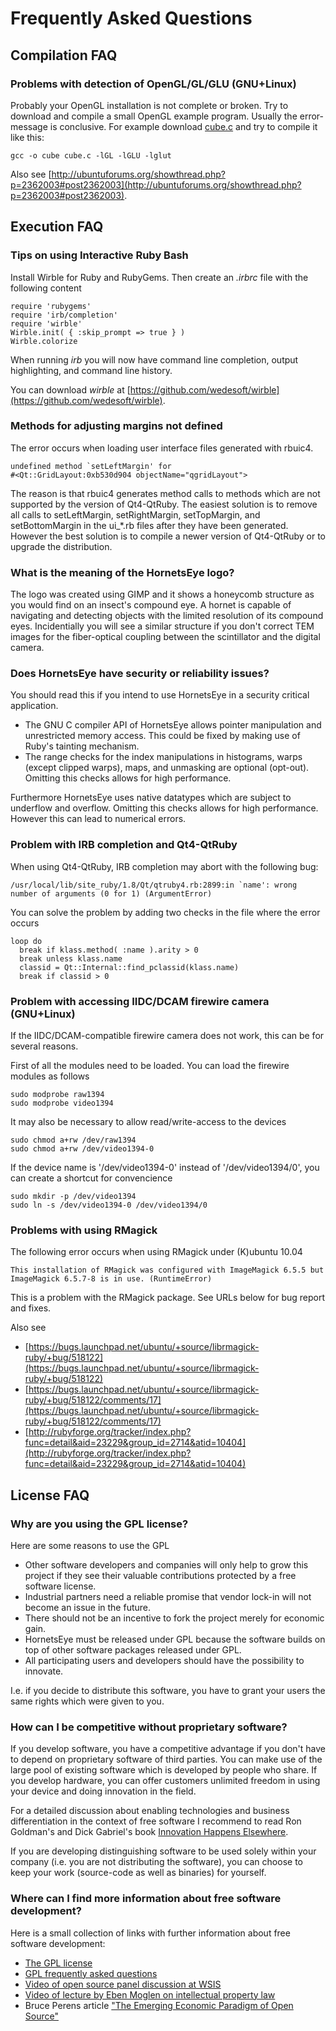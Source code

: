 Frequently Asked Questions
==========================

Compilation FAQ
---------------

### Problems with detection of OpenGL/GL/GLU (GNU+Linux)

Probably your OpenGL installation is not complete or broken. Try to download and compile a small OpenGL example program. Usually the error-message is conclusive. For example download [cube.c](http://www.sgi.com/products/software/opengl/examples/glut/examples/source/cube.c) and try to compile it like this:

    gcc -o cube cube.c -lGL -lGLU -lglut

Also see [http://ubuntuforums.org/showthread.php?p=2362003#post2362003](http://ubuntuforums.org/showthread.php?p=2362003#post2362003).

Execution FAQ
-------------

### Tips on using Interactive Ruby Bash

Install Wirble for Ruby and RubyGems. Then create an *.irbrc* file with the following content

    require 'rubygems'
    require 'irb/completion'
    require 'wirble'
    Wirble.init( { :skip_prompt => true } )
    Wirble.colorize

When running *irb* you will now have command line completion, output highlighting, and command line history.

You can download *wirble* at [https://github.com/wedesoft/wirble](https://github.com/wedesoft/wirble).

### Methods for adjusting margins not defined

The error occurs when loading user interface files generated with rbuic4.

    undefined method `setLeftMargin' for
    #<Qt::GridLayout:0xb530d904 objectName="qgridLayout">

The reason is that rbuic4 generates method calls to methods which are not supported by the version of Qt4-QtRuby. The easiest solution is to remove all calls to setLeftMargin, setRightMargin, setTopMargin, and setBottomMargin in the ui_\*.rb files after they have been generated. However the best solution is to compile a newer version of Qt4-QtRuby or to upgrade the distribution.

### What is the meaning of the HornetsEye logo?

The logo was created using GIMP and it shows a honeycomb structure as you would find on an insect's compound eye. A hornet is capable of navigating and detecting objects with the limited resolution of its compound eyes.  Incidentially you will see a similar structure if you don't correct TEM images for the fiber-optical coupling between the scintillator and the digital camera.

### Does HornetsEye have security or reliability issues?

You should read this if you intend to use HornetsEye in a security critical application.

* The GNU C compiler API of HornetsEye allows pointer manipulation and unrestricted memory access. This could be fixed by making use of Ruby's tainting mechanism.
* The range checks for the index manipulations in histograms, warps (except clipped warps), maps, and unmasking are optional (opt-out). Omitting this checks allows for high performance.

Furthermore HornetsEye uses native datatypes which are subject to underflow and overflow. Omitting this checks allows for high performance. However this can lead to numerical errors.

### Problem with IRB completion and Qt4-QtRuby

When using Qt4-QtRuby, IRB completion may abort with the following bug:

    /usr/local/lib/site_ruby/1.8/Qt/qtruby4.rb:2899:in `name': wrong number of arguments (0 for 1) (ArgumentError)

You can solve the problem by adding two checks in the file where the error occurs

    loop do
      break if klass.method( :name ).arity > 0
      break unless klass.name
      classid = Qt::Internal::find_pclassid(klass.name)
      break if classid > 0

### Problem with accessing IIDC/DCAM firewire camera (GNU+Linux)

If the IIDC/DCAM-compatible firewire camera does not work, this can be for several reasons.

First of all the modules need to be loaded. You can load the firewire modules as follows

    sudo modprobe raw1394
    sudo modprobe video1394

It may also be necessary to allow read/write-access to the devices

    sudo chmod a+rw /dev/raw1394
    sudo chmod a+rw /dev/video1394-0

If the device name is '/dev/video1394-0' instead of '/dev/video1394/0', you can create a shortcut for convencience

    sudo mkdir -p /dev/video1394
    sudo ln -s /dev/video1394-0 /dev/video1394/0

### Problems with using RMagick

The following error occurs when using RMagick under (K)ubuntu 10.04

    This installation of RMagick was configured with ImageMagick 6.5.5 but ImageMagick 6.5.7-8 is in use. (RuntimeError)

This is a problem with the RMagick package. See URLs below for bug report and fixes.

Also see

* [https://bugs.launchpad.net/ubuntu/+source/librmagick-ruby/+bug/518122](https://bugs.launchpad.net/ubuntu/+source/librmagick-ruby/+bug/518122)
* [https://bugs.launchpad.net/ubuntu/+source/librmagick-ruby/+bug/518122/comments/17](https://bugs.launchpad.net/ubuntu/+source/librmagick-ruby/+bug/518122/comments/17)
* [http://rubyforge.org/tracker/index.php?func=detail&aid=23229&group_id=2714&atid=10404](http://rubyforge.org/tracker/index.php?func=detail&aid=23229&group_id=2714&atid=10404)

License FAQ
-----------

### Why are you using the GPL license?

Here are some reasons to use the GPL

* Other software developers and companies will only help to grow this project if they see their valuable contributions protected by a free software license.
* Industrial partners need a reliable promise that vendor lock-in will not become an issue in the future.
* There should not be an incentive to fork the project merely for economic gain.
* HornetsEye must be released under GPL because the software builds on top of other software packages released under GPL.
* All participating users and developers should have the possibility to innovate.

I.e. if you decide to distribute this software, you have to grant your users the same rights which were given to you.

### How can I be competitive without proprietary software?

If you develop software, you have a competitive advantage if you don't have to depend on proprietary software of third parties. You can make use of the large pool of existing software which is developed by people who share. If you develop hardware, you can offer customers unlimited freedom in using your device and doing innovation in the field.

For a detailed discussion about enabling technologies and business differentiation in the context of free software I recommend to read Ron Goldman's and Dick Gabriel's book [Innovation Happens Elsewhere](http://dreamsongs.com/IHE/IHE.html).

If you are developing distinguishing software to be used solely within your company (i.e. you are not distributing the software), you can choose to keep your work (source-code as well as binaries) for yourself.

### Where can I find more information about free software development?

Here is a small collection of links with further information about free software development:

* [The GPL license](http://www.gnu.org/licenses/gpl.html)
* [GPL frequently asked questions](http://www.gnu.org/licenses/gpl-faq.html)
* [Video of open source panel discussion at WSIS](http://video.google.com/videoplay?docid=-694927630239078625)
* [Video of lecture by Eben Moglen on intellectual property law](http://video.google.co.uk/videoplay?docid=6345039926759549406)
* Bruce Perens article ["The Emerging Economic Paradigm of Open Source"](http://perens.com/works/articles/Economic.html)

